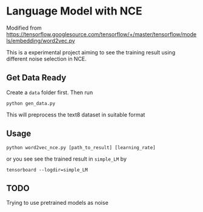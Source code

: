 # Language Model with NCE
 
Modified from https://tensorflow.googlesource.com/tensorflow/+/master/tensorflow/models/embedding/word2vec.py

This is a experimental project aiming to see the training result using different noise selection in NCE.

## Get Data Ready
Create a `data` folder first. Then run 
```
python gen_data.py
```
This will preprocess the text8 dataset in suitable format

## Usage
```
python word2vec_nce.py [path_to_result] [learning_rate]
```

or you see see the trained result in `simple_LM` by

```
tensorboard --logdir=simple_LM
```

## TODO
Trying to use pretrained models as noise
